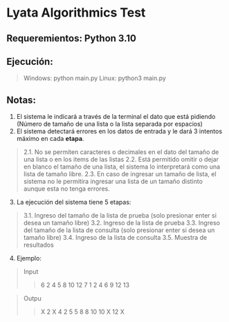# Lyata Algorithmics Test

## Requeremientos: Python 3.10

## Ejecución: 

> Windows: python main.py
> Linux: python3 main.py

## Notas:

1. El sistema le indicará a través de la terminal el dato que está pidiendo (Número de tamaño de una lista o la lista separada por espacios)
2. El sistema detectará errores en los datos de entrada y le dará 3 intentos máximo en cada __etapa__. 
>2.1. No se permiten caracteres o decimales en el dato del tamaño de una lista o en los items de las listas
>2.2. Está permitido omitir o dejar en blanco el tamaño de una lista, el sistema lo interpretará como una lista de tamaño libre.
>2.3. En caso de ingresar un tamaño de lista, el sistema no le permitira ingresar una lista de un tamaño distinto aunque esta no tenga errores.

3. La ejecución del sistema tiene 5 etapas:
>3.1. Ingreso del tamaño de la lista de prueba (solo presionar enter si desea un tamaño libre)
>3.2. Ingreso de la lista de prueba
>3.3. Ingreso del tamaño de la lista de consulta (solo presionar enter si desea un tamaño libre)
>3.4. Ingreso de la lista de consulta
>3.5. Muestra de resultados

4. Ejemplo:
>Input
>>6
>>2 4 5 8 10 12
>>7
>>1 2 4 6 9 12 13

>Outpu
>>X 2
>>X 4
>>2 5
>>5 8
>>8 10
>>10 X
>>12 X